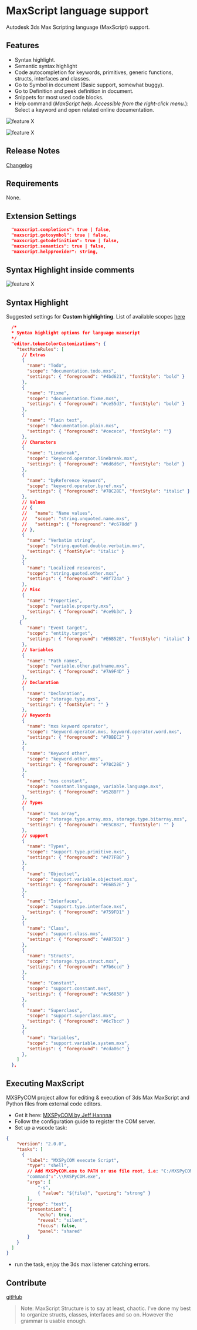 # MaxScript language support

Autodesk 3ds Max Scripting language (MaxScript) support.

## Features

- Syntax highlight.
- Semantic syntax highlight
- Code autocompletion for keywords, primitives, generic functions, structs, interfaces and classes.
- Go to Symbol in document (Basic support, somewhat buggy).
- Go to Definition and peek definition in document.
- Snippets for most used code blocks.
- Help command (*MaxScript help. Accessible from the right-click menu.*): Select a keyword and open related online documentation.

![feature X](./images/feature-1.png)

![feature X](./images/feature-2.gif)

## Release Notes

[Changelog](./CHANGELOG.md)

## Requirements

None.

## Extension Settings

```json
  "maxscript.completions": true | false,
  "maxscript.gotosymbol": true | false,
  "maxscript.gotodefinition": true | false,
  "maxscript.semantics": true | false,
  "maxscript.helpprovider": string,
```

## Syntax Highlight inside comments

![feature X](./images/comment-decor.png)

## Syntax Highlight

Suggested settings for **Custom highlighting**. List of available scopes [here](./TextMate-scopes.md)

```json
  /*
  * Syntax highlight options for language maxscript
  */
  "editor.tokenColorCustomizations": {
    "textMateRules": [
      // Extras
      {
        "name": "Todo",
        "scope": "documentation.todo.mxs",
        "settings": { "foreground": "#4bd621", "fontStyle": "bold" }
      },
      {
        "name": "Fixme",
        "scope": "documentation.fixme.mxs",
        "settings": { "foreground": "#ce55d3", "fontStyle": "bold" }
      },
      {
        "name": "Plain text",
        "scope": "documentation.plain.mxs",
        "settings": { "foreground": "#cecece", "fontStyle": ""}
      },
      // Characters
      {
        "name": "Linebreak",
        "scope": "keyword.operator.linebreak.mxs",
        "settings": { "foreground": "#6d6d6d", "fontStyle": "bold" }
      },
      {
        "name": "byReference keyword",
        "scope": "keyword.operator.byref.mxs",
        "settings": { "foreground": "#78C28E", "fontStyle": "italic" }
      },
      // Values
      // {
      //   "name": "Name values",
      //   "scope": "string.unquoted.name.mxs",
      //   "settings": { "foreground": "#c678dd" }
      // },
      {
        "name": "Verbatim string",
        "scope": "string.quoted.double.verbatim.mxs",
        "settings": { "fontStyle": "italic" }
      },
      {
        "name": "Localized resources",
        "scope": "string.quoted.other.mxs",
        "settings": { "foreground": "#8f724a" }
      },
      // Misc
      {
        "name": "Properties",
        "scope": "variable.property.mxs",
        "settings": { "foreground": "#ce9b3d", }
      },
     {
        "name": "Event target",
        "scope": "entity.target",
        "settings": { "foreground": "#E6B52E", "fontStyle": "italic" }
      },
      // Variables
      {
        "name": "Path names",
        "scope": "variable.other.pathname.mxs",
        "settings": { "foreground": "#7A9F4D" }
      },
      // Declaration
      {
        "name": "Declaration",
        "scope": "storage.type.mxs",
        "settings": { "fontStyle": "" }
      },
      // Keywords
      {
        "name": "mxs keyword operator",
        "scope": "keyword.operator.mxs, keyword.operator.word.mxs",
        "settings": { "foreground": "#78BEC2" }
      },
      {
        "name": "Keyword other",
        "scope": "keyword.other.mxs",
        "settings": { "foreground": "#78C28E" }
      },
      {
        "name": "mxs constant",
        "scope": "constant.language, variable.language.mxs",
        "settings": { "foreground": "#528BFF" }
      },
      // Types
      {
        "name": "mxs array",
        "scope": "storage.type.array.mxs, storage.type.bitarray.mxs",
        "settings": { "foreground": "#E5CB82", "fontStyle": "" }
      },
      // support
      {
        "name": "Types",
        "scope": "support.type.primitive.mxs",
        "settings": { "foreground": "#477FB0" }
      },
      {
        "name": "Objectset",
        "scope": "support.variable.objectset.mxs",
        "settings": { "foreground": "#E6B52E" }
      },
      {
        "name": "Interfaces",
        "scope": "support.type.interface.mxs",
        "settings": { "foreground": "#759FD1" }
      },
      {
        "name": "Class",
        "scope": "support.class.mxs",
        "settings": { "foreground": "#A875D1" }
      },
      {
        "name": "Structs",
        "scope": "storage.type.struct.mxs",
        "settings": { "foreground": "#7b6ccd" }
      },
      {
        "name": "Constant",
        "scope": "support.constant.mxs",
        "settings": { "foreground": "#c56038" }
      },
      {
        "name": "Superclass",
        "scope": "support.superclass.mxs",
        "settings": { "foreground": "#6c7bcd" }
      },
      {
        "name": "Variables",
        "scope": "support.variable.system.mxs",
        "settings": { "foreground": "#cda06c" }
      },
    ]
  },
```

## Executing MaxScript

MXSPyCOM project allow for editing & execution of 3ds Max MaxScript and Python files from external code editors.

- Get it here: [MXSPyCOM by Jeff Hannna](https://github.com/JeffHanna/MXSPyCOM)
- Follow the configuration guide to register the COM server.
- Set up a vscode task:

```json
{
    "version": "2.0.0",
    "tasks": [
      {
        "label": "MXSPyCOM execute Script",
        "type": "shell",
        // Add MXSPyCOM.exe to PATH or use file root, i.e: "C:/MXSPyCOM/MXSPyCOM.exe"
        "command":".\\MXSPyCOM.exe",
        "args": [
            "-s",
            { "value": "${file}", "quoting": "strong" }
        ],
        "group": "test",
        "presentation": {
            "echo": true,
            "reveal": "silent",
            "focus": false,
            "panel": "shared"
        }
    }
  ]
}
```

- run the task, enjoy the 3ds max listener catching errors.

## Contribute

[gitHub](https://github.com/HAG87/vscode-maxscript)

>Note: MaxScript Structure is to say at least, chaotic. I've done my best to organize structs, classes, interfaces and so on. However the grammar is usable enough.